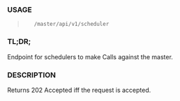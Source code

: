 <!--- This is an automatically generated file. DO NOT EDIT! --->

### USAGE ###
>        /master/api/v1/scheduler

### TL;DR; ###
Endpoint for schedulers to make Calls against the master.

### DESCRIPTION ###
Returns 202 Accepted iff the request is accepted.